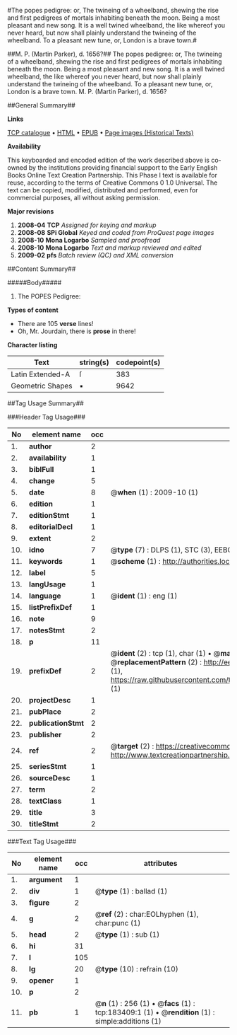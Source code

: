 #The popes pedigree: or, The twineing of a wheelband, shewing the rise and first pedigrees of mortals inhabiting beneath the moon. Being a most pleasant and new song. It is a well twined wheelband, the like whereof you never heard, but now shall plainly understand the twineing of the wheelband. To a pleasant new tune, or, London is a brave town.#

##M. P. (Martin Parker), d. 1656?##
The popes pedigree: or, The twineing of a wheelband, shewing the rise and first pedigrees of mortals inhabiting beneath the moon. Being a most pleasant and new song. It is a well twined wheelband, the like whereof you never heard, but now shall plainly understand the twineing of the wheelband. To a pleasant new tune, or, London is a brave town.
M. P. (Martin Parker), d. 1656?

##General Summary##

**Links**

[TCP catalogue](http://www.ota.ox.ac.uk/tcp/)  • 
[HTML](http://tei.it.ox.ac.uk/tcp/Texts-HTML/free/B04/B04901.html)  • 
[EPUB](http://tei.it.ox.ac.uk/tcp/Texts-EPUB/free/B04/B04901.epub) • 
[Page images (Historical Texts)](https://data.historicaltexts.jisc.ac.uk/view?pubId=eebo-99888148e&pageId=eebo-99888148e-183409-1)

**Availability**

This keyboarded and encoded edition of the
	       work described above is co-owned by the institutions
	       providing financial support to the Early English Books
	       Online Text Creation Partnership. This Phase I text is
	       available for reuse, according to the terms of Creative
	       Commons 0 1.0 Universal. The text can be copied,
	       modified, distributed and performed, even for
	       commercial purposes, all without asking permission.

**Major revisions**

1. __2008-04__ __TCP__ *Assigned for keying and markup*
1. __2008-08__ __SPi Global__ *Keyed and coded from ProQuest page images*
1. __2008-10__ __Mona Logarbo__ *Sampled and proofread*
1. __2008-10__ __Mona Logarbo__ *Text and markup reviewed and edited*
1. __2009-02__ __pfs__ *Batch review (QC) and XML conversion*

##Content Summary##

#####Body#####

1. The POPES Pedigree:

**Types of content**

  * There are 105 **verse** lines!
  * Oh, Mr. Jourdain, there is **prose** in there!

**Character listing**


|Text|string(s)|codepoint(s)|
|---|---|---|
|Latin Extended-A|ſ|383|
|Geometric Shapes|▪|9642|

##Tag Usage Summary##

###Header Tag Usage###

|No|element name|occ|attributes|
|---|---|---|---|
|1.|__author__|2||
|2.|__availability__|1||
|3.|__biblFull__|1||
|4.|__change__|5||
|5.|__date__|8| @__when__ (1) : 2009-10 (1)|
|6.|__edition__|1||
|7.|__editionStmt__|1||
|8.|__editorialDecl__|1||
|9.|__extent__|2||
|10.|__idno__|7| @__type__ (7) : DLPS (1), STC (3), EEBO-CITATION (1), PROQUEST (1), VID (1)|
|11.|__keywords__|1| @__scheme__ (1) : http://authorities.loc.gov/ (1)|
|12.|__label__|5||
|13.|__langUsage__|1||
|14.|__language__|1| @__ident__ (1) : eng (1)|
|15.|__listPrefixDef__|1||
|16.|__note__|9||
|17.|__notesStmt__|2||
|18.|__p__|11||
|19.|__prefixDef__|2| @__ident__ (2) : tcp (1), char (1)  •  @__matchPattern__ (2) : ([0-9\-]+):([0-9IVX]+) (1), (.+) (1)  •  @__replacementPattern__ (2) : http://eebo.chadwyck.com/downloadtiff?vid=$1&page=$2 (1), https://raw.githubusercontent.com/textcreationpartnership/Texts/master/tcpchars.xml#$1 (1)|
|20.|__projectDesc__|1||
|21.|__pubPlace__|2||
|22.|__publicationStmt__|2||
|23.|__publisher__|2||
|24.|__ref__|2| @__target__ (2) : https://creativecommons.org/publicdomain/zero/1.0/ (1), http://www.textcreationpartnership.org/docs/. (1)|
|25.|__seriesStmt__|1||
|26.|__sourceDesc__|1||
|27.|__term__|2||
|28.|__textClass__|1||
|29.|__title__|3||
|30.|__titleStmt__|2||


###Text Tag Usage###

|No|element name|occ|attributes|
|---|---|---|---|
|1.|__argument__|1||
|2.|__div__|1| @__type__ (1) : ballad (1)|
|3.|__figure__|2||
|4.|__g__|2| @__ref__ (2) : char:EOLhyphen (1), char:punc (1)|
|5.|__head__|2| @__type__ (1) : sub (1)|
|6.|__hi__|31||
|7.|__l__|105||
|8.|__lg__|20| @__type__ (10) : refrain (10)|
|9.|__opener__|1||
|10.|__p__|2||
|11.|__pb__|1| @__n__ (1) : 256 (1)  •  @__facs__ (1) : tcp:183409:1 (1)  •  @__rendition__ (1) : simple:additions (1)|
